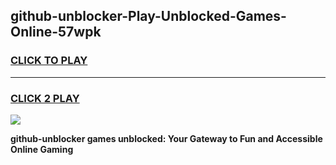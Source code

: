 
## github-unblocker-Play-Unblocked-Games-Online-57wpk
<h3>
<a href="https://premium76.site?title=github-unblocker&ref=25A">CLICK TO PLAY</a></h3>
<hr>

<h3>
<a href="https://premium76.site?title=github-unblocker&ref=25A">CLICK 2 PLAY</a>
  
</h3>

<a href="https://premium76.site?title=github-unblocker&ref=25A"><img src="https://clearcache.store/games.png"></a>


**github-unblocker games unblocked: Your Gateway to Fun and Accessible Online Gaming**
